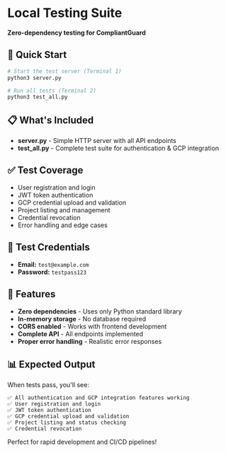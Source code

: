 # Local Testing Suite

**Zero-dependency testing for CompliantGuard**

## 🚀 Quick Start

```bash
# Start the test server (Terminal 1)
python3 server.py

# Run all tests (Terminal 2)  
python3 test_all.py
```

## 📋 What's Included

- **server.py** - Simple HTTP server with all API endpoints
- **test_all.py** - Complete test suite for authentication & GCP integration

## ✅ Test Coverage

- User registration and login
- JWT token authentication
- GCP credential upload and validation
- Project listing and management
- Credential revocation
- Error handling and edge cases

## 🔑 Test Credentials

- **Email:** `test@example.com`
- **Password:** `testpass123`

## 🎯 Features

- **Zero dependencies** - Uses only Python standard library
- **In-memory storage** - No database required
- **CORS enabled** - Works with frontend development
- **Complete API** - All endpoints implemented
- **Proper error handling** - Realistic error responses

## 📊 Expected Output

When tests pass, you'll see:
```
✅ All authentication and GCP integration features working
✅ User registration and login
✅ JWT token authentication  
✅ GCP credential upload and validation
✅ Project listing and status checking
✅ Credential revocation
```

Perfect for rapid development and CI/CD pipelines!